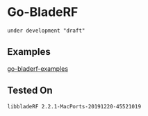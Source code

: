 # Go-BladeRF

`under development "draft"`

## Examples

[go-bladerf-examples](https://github.com/erayarslan/go-bladerf-examples)

## Tested On

`libbladeRF 2.2.1-MacPorts-20191220-45521019`
